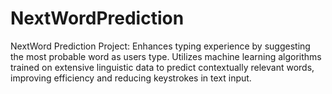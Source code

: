 # NextWordPrediction
NextWord Prediction Project: Enhances typing experience by suggesting the most probable word as users type. Utilizes machine learning algorithms trained on extensive linguistic data to predict contextually relevant words, improving efficiency and reducing keystrokes in text input.
